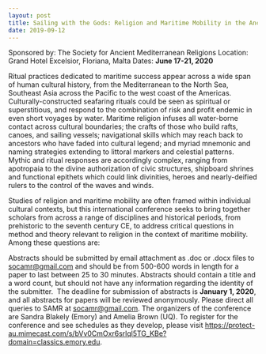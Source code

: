 ```yaml
---
layout: post
title: Sailing with the Gods: Religion and Maritime Mobility in the Ancient World
date: 2019-09-12
---
```


Sponsored by: The Society for Ancient Mediterranean
Religions
Location: Grand Hotel Excelsior, Floriana,
Malta
Dates: **June 17-21, 2020**

Ritual practices
dedicated to maritime success appear across a wide span of human
cultural history, from the Mediterranean to the North Sea, Southeast
Asia across the Pacific to the west coast of the Americas.
Culturally-constructed seafaring rituals could be seen as spiritual or
superstitious, and respond to the combination of risk and profit endemic
in even short voyages by water. Maritime religion infuses all
water-borne contact across cultural boundaries; the crafts of those who
build rafts, canoes, and sailing vessels; navigational skills which may
reach back to ancestors who have faded into cultural legend; and myriad
mnemonic and naming strategies extending to littoral markers and
celestial patterns. Mythic and ritual responses are accordingly complex,
ranging from apotropaia to the divine authorization of civic structures,
shipboard shrines and functional epithets which could link divinities,
heroes and nearly-deified rulers to the control of the waves and
winds.

Studies of religion and maritime mobility are often
framed within individual cultural contexts, but this international
conference seeks to bring together scholars from across a range of
disciplines and historical periods, from prehistoric to the seventh
century CE, to address critical questions in method and theory relevant
to religion in the context of maritime mobility. Among these questions
are:



























Abstracts should be submitted by email attachment as .doc or .docx
files to <socamr@gmail.com> and should be from 500-600 words in length
for a paper to last between 25 to 30 minutes. Abstracts should contain a
title and a word count, but should not have any information regarding
the identity of the submitter.  The deadline for submission of abstracts
is **January 1, 2020**, and all abstracts for papers will be reviewed
anonymously. Please direct all queries to SAMR at <socamr@gmail.com>.
The organizers of the conference are Sandra Blakely (Emory) and Amelia
Brown (UQ). To register for the conference and see schedules as they
develop, please visit
<https://protect-au.mimecast.com/s/bVv0CmOxr6srlql5TG_KBe?domain=classics.emory.edu>.
